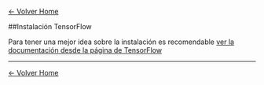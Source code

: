 [<- Volver Home](../README.md)  

##Instalación TensorFlow

Para tener una mejor idea sobre la instalación es recomendable [ver la documentación desde la página de TensorFlow](https://www.tensorflow.org/install/)


  ***
[<- Volver Home](../README.md)
